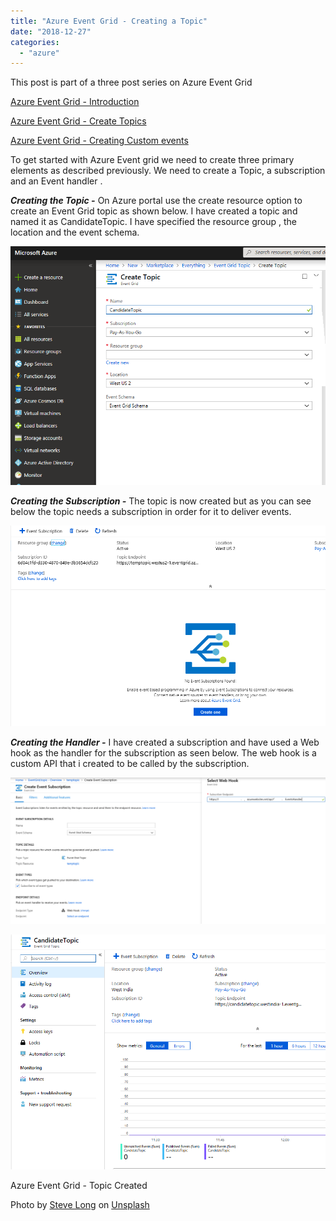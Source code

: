 ```yaml
---
title: "Azure Event Grid - Creating a Topic"
date: "2018-12-27"
categories: 
  - "azure"
---
```


This post is part of a three post series on Azure Event Grid

[Azure Event Grid - Introduction](https://pradeeploganathan.com/azure/azureeventgrid-introduction)

[Azure Event Grid - Create Topics](https://pradeeploganathan.com/azure/azureeventgrid-createtopic)

[Azure Event Grid - Creating Custom events](https://pradeeploganathan.com/azure/azureeventgrid-createcustomevents)

To get started with Azure Event grid we need to create three primary elements as described previously. We need to create a Topic, a subscription and an Event handler .

**_Creating the Topic -_** On Azure portal use the create resource option to create an Event Grid topic as shown below. I have created a topic and named it as CandidateTopic. I have specified the resource group , the location and the event schema.

![Event Grid - Creating a topic](images/Topic-creating.png)

**_Creating the Subscription -_** The topic is now created but as you can see below the topic needs a subscription in order for it to deliver events.

![Azure Event Grid - Topic Created - No Endpoint](images/Topic-Created-No-Endpoint.png)

**_Creating the Handler -_** I have created a subscription and have used a Web hook as the handler for the subscription as seen below. The web hook is a custom API that i created to be called by the subscription.

![](images/Create-Subscription-1-1024x475.png)

![Azure Event Grid - Topic Created](images/TopicCreated.png)

Azure Event Grid - Topic Created

Photo by [Steve Long](https://unsplash.com/photos/xRSSxi2OK5I?utm_source=unsplash&utm_medium=referral&utm_content=creditCopyText) on [Unsplash](https://unsplash.com/search/photos/road-sign?utm_source=unsplash&utm_medium=referral&utm_content=creditCopyText)
